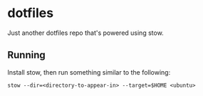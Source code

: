 # dotfiles

Just another dotfiles repo that's powered using stow.

## Running

Install stow, then run something similar to the following:
```
stow --dir=<directory-to-appear-in> --target=$HOME <ubuntu>
```